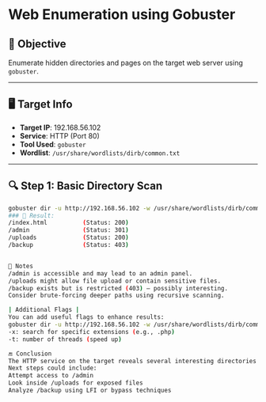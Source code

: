 # Web Enumeration using Gobuster

## 🧠 Objective

Enumerate hidden directories and pages on the target web server using `gobuster`.

---

## 🖥️ Target Info

- **Target IP**: 192.168.56.102
- **Service**: HTTP (Port 80)
- **Tool Used**: `gobuster`
- **Wordlist**: `/usr/share/wordlists/dirb/common.txt`

---

## 🔍 Step 1: Basic Directory Scan

```bash
gobuster dir -u http://192.168.56.102 -w /usr/share/wordlists/dirb/common.txt
### 🔹 Result:
/index.html          (Status: 200)
/admin               (Status: 301)
/uploads             (Status: 200)
/backup              (Status: 403)


📝 Notes
/admin is accessible and may lead to an admin panel.
/uploads might allow file upload or contain sensitive files.
/backup exists but is restricted (403) — possibly interesting.
Consider brute-forcing deeper paths using recursive scanning.

| Additional Flags |
You can add useful flags to enhance results:
gobuster dir -u http://192.168.56.102 -w /usr/share/wordlists/dirb/common.txt -x php,txt,html -t 50
-x: search for specific extensions (e.g., .php)
-t: number of threads (speed up)

🔚 Conclusion
The HTTP service on the target reveals several interesting directories that could be further investigated or exploited.
Next steps could include:
Attempt access to /admin
Look inside /uploads for exposed files
Analyze /backup using LFI or bypass techniques
